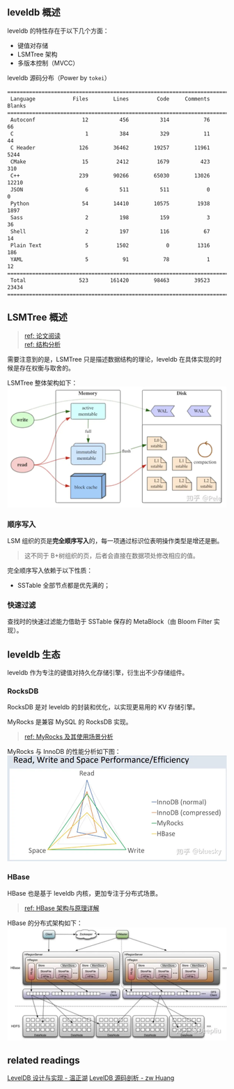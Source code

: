 ## leveldb 概述

leveldb 的特性存在于以下几个方面：

- 键值对存储
- LSMTree 架构
- 多版本控制（MVCC）

leveldb 源码分布（Power by `tokei`）

```shell
===============================================================================
 Language            Files        Lines         Code     Comments       Blanks
===============================================================================
 Autoconf               12          456          314           76           66
 C                       1          384          329           11           44
 C Header              126        36462        19257        11961         5244
 CMake                  15         2412         1679          423          310
 C++                   239        90266        65030        13026        12210
 JSON                    6          511          511            0            0
 Python                 54        14410        10575         1938         1897
 Sass                    2          198          159            3           36
 Shell                   2          197          116           67           14
 Plain Text              5         1502            0         1316          186
 YAML                    5           91           78            1           12
===============================================================================
 Total                 523       161420        98463        39523        23434
===============================================================================
```

## LSMTree 概述

> [ref: 论文阅读](https://zhuanlan.zhihu.com/p/361699941)  
> [ref: 结构分析](https://zhuanlan.zhihu.com/p/181498475)

需要注意到的是，LSMTree 只是描述数据结构的理论，leveldb 在具体实现的时候是存在权衡与取舍的。

LSMTree 整体架构如下：
![LSMTree 整体架构](images/LSMTree_arch.png)

### 顺序写入

LSM 组织的页是**完全顺序写入**的，每一项通过标识位表明操作类型是增还是删。
> 这不同于 B+树组织的页，后者会直接在数据项处修改相应的值。

完全顺序写入依赖于以下性质：

- SSTable 全部节点都是优先满的；

### 快速过滤

查找时的快速过滤能力借助于 SSTable 保存的 MetaBlock（由 Bloom Filter 实现）。

## leveldb 生态

leveldb 作为专注的键值对持久化存储引擎，衍生出不少存储组件。

### RocksDB

RocksDB 是对 leveldb 的封装和优化，以实现更易用的 KV 存储引擎。

MyRocks 是兼容 MySQL 的 RocksDB 实现。
> [ref: MyRocks 及其使用场景分析](https://zhuanlan.zhihu.com/p/45652076)

MyRocks 与 InnoDB 的性能分析如下图：
![ref: MyRocks and InnoDB performance difference](./images/MyRocks%20and%20InnoDB%20performance%20difference.png)

### HBase

HBase 也是基于 leveldb 内核，更加专注于分布式场景。

> [ref: HBase 架构与原理详解](https://zhuanlan.zhihu.com/p/159052841)

HBase 的分布式架构如下：
![](./images/HBase_arch.webp)

## related readings

[LevelDB 设计与实现 - 温正湖](https://zhuanlan.zhihu.com/p/51858206)
[LevelDB 源码剖析 - zw Huang](https://www.zhihu.com/column/c_1282795241104465920)
